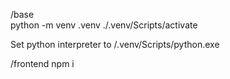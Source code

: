 /base  
 python -m venv .venv
 ./.venv/Scripts/activate

Set python interpreter to /.venv/Scripts/python.exe

/frontend
npm i
